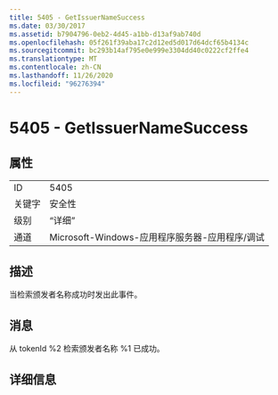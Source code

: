 ```yaml
---
title: 5405 - GetIssuerNameSuccess
ms.date: 03/30/2017
ms.assetid: b7904796-0eb2-4d45-a1bb-d13af9ab740d
ms.openlocfilehash: 05f261f39aba17c2d12ed5d017d64dcf65b4134c
ms.sourcegitcommit: bc293b14af795e0e999e3304dd40c0222cf2ffe4
ms.translationtype: MT
ms.contentlocale: zh-CN
ms.lasthandoff: 11/26/2020
ms.locfileid: "96276394"
---
```

# <a name="5405---getissuernamesuccess"></a>5405 - GetIssuerNameSuccess

## <a name="properties"></a>属性  
  
|||  
|-|-|  
|ID|5405|  
|关键字|安全性|  
|级别|“详细”|  
|通道|Microsoft-Windows-应用程序服务器-应用程序/调试|  
  
## <a name="description"></a>描述  

 当检索颁发者名称成功时发出此事件。  
  
## <a name="message"></a>消息  

 从 tokenId %2 检索颁发者名称 %1 已成功。  
  
## <a name="details"></a>详细信息
